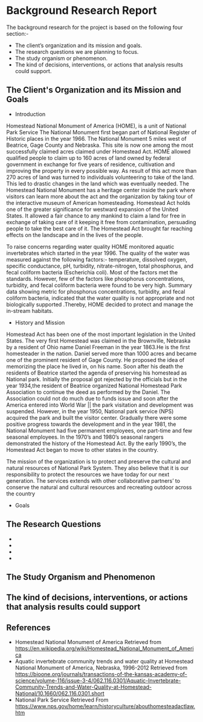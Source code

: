 # Background Research Report
 The background research for the project is based on the following four section:-
 *  The client’s organization and its mission and goals.
 *  The research questions we are planning to focus.
 *  The study organism or phenomenon.
 *  The kind of decisions, interventions, or actions that analysis results could support.

## The Client's Organization and its Mission and Goals

* Introduction

Homestead National Monument of America (HOME), is a unit of National Park Service 
The National Monument first began part of National Register of Historic places in the year 1966.
The National Monument 5 miles west of Beatrice, Gage County and Nebraska. This site is now one among the most successfully claimed acres claimed under Homestead Act.
HOME allowed qualified people  to claim up to 160 acres of land owned by federal government in exchange for five years of residence, cultivation and improving the property in every possible way. As result of this act more than 270 acres of land was turned to individuals volunteering to take of the land. This led to drastic changes in the land which was eventually needed.
The Homestead National Monument has a heritage center inside the park where visitors can learn more about the act and the organization by taking tour of the interactive museum of American homesteading.
Homestead Act holds one of the greater significance for westward expansion of the United States. It allowed  a fair chance to any mankind to claim a land for free in exchange of taking care of it keeping it free from contamination, persuading people to take the best care of it.
The Homestead Act brought far reaching effects on the landscape and in the lives of the people.

To raise concerns regarding water quality HOME monitored aquatic invertebrates which started in the year 1996. The quality of the water was measured against the following factors:-
temperature, dissolved oxygen, specific conductance, pH, turbidity, nitrate-nitrogen, total phosphorus, and fecal coliform bacteria (Escherichia coli). Most of the factors met the standards. However, few of the factors like phosphorus concentrations, turbidity, and fecal coliform bacteria were found to be very high. Summary data showing metric for phosphorus concentrations, turbidity, and fecal coliform bacteria, indicated that the water quality is not appropriate and not biologically supported .Thereby, HOME decided to protect and manage the in-stream habitats.
	
* History and Mission

Homestead Act has been one of the most important legislation in the United States. The very first Homestead was claimed in the Brownville, Nebraska by a resident of Ohio name Daniel Freeman in the year 1863.He is the first homesteader in the nation. Daniel served more than 1000 acres and became one of the prominent resident of Gage County. He proposed the idea of memorizing the place he lived in, on his name. Soon after his death the residents of Beatrice started the agenda of preserving his homestead as National park. Initially the proposal got rejected by the officials but in the year 1934,the resident of Beatrice organized National Homestead Park Association to continue the deed as performed by the Daniel.
The Association could not do much due to funds issue and soon after the America entered into World War || the park visitation and development was suspended.
However, in the year 1950, National park service (NPS) acquired the park and built the visitor center. Gradually there were some positive progress towards the development and in the year 1981, the National Monument had five permanent employees, one part-time and few seasonal employees.
In the 1970’s and 1980’s seasonal rangers demonstrated the history of the Homestead Act. By the early 1990’s, the Homestead Act began to move to other states in the country.

The mission of the organization is to protect and preserve the cultural and natural resources of National Park System. They also believe that it is our responsibility to protect the resources we have today for our next generation. The services extends with other collaborative partners’ to conserve the natural and cultural resources and recreating outdoor across the country 

* Goals


## The Research Questions
* 
* 
*
*


## The Study Organism and Phenomenon

## The kind of decisions, interventions, or actions that analysis results could support


## References
* Homestead National Monument of America Retrieved from https://en.wikipedia.org/wiki/Homestead_National_Monument_of_America
* Aquatic invertebrate community trends and water quality at Homestead National Monument of America, Nebraska, 1996-2012 Retrieved from https://bioone.org/journals/transactions-of-the-kansas-academy-of-science/volume-116/issue-3-4/062.116.0301/Aquatic-Invertebrate-Community-Trends-and-Water-Quality-at-Homestead-National/10.1660/062.116.0301.short
* National Park Service Retrieved From https://www.nps.gov/home/learn/historyculture/abouthomesteadactlaw.htm
